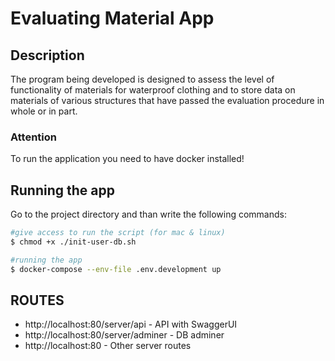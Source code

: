 # Evaluating Material App

## Description
The program being developed is designed to assess the level of functionality of materials for waterproof clothing and to store data on materials of various structures that have passed the evaluation procedure in whole or in part.

### Attention
To run the application you need to have docker installed! 

## Running the app
Go to the project directory and than write the following commands:

```bash
#give access to run the script (for mac & linux)
$ chmod +x ./init-user-db.sh

#running the app
$ docker-compose --env-file .env.development up
```
## ROUTES

- http://localhost:80/server/api - API with SwaggerUI
- http://localhost:80/server/adminer - DB adminer
- http://localhost:80 - Other server routes